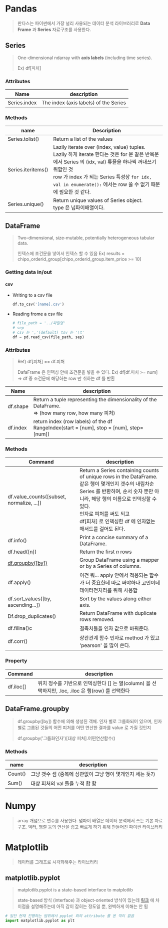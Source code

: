 # Pandas

> 판다스는 파이썬에서 가장 널리 사용되는 데이터 분석 라이브러리로 **Data Frame** 과 **Series** 자료구조를 사용한다.



## Series

> One-dimensional ndarray with **axis labels** (including time series).
>
> Ex) df[피처]

### Attributes

| Name         | description                           |
| ------------ | ------------------------------------- |
| Series.index | The index (axis labels) of the Series |

### Methods

| name               | Description                                                  |
| ------------------ | ------------------------------------------------------------ |
| Series.tolist()    | Return a list of the values                                  |
| Series.iteritems() | Lazily iterate over (index, value) tuples.<br />Lazily 하게 iterate 한다는 것은 for 문 같은 반복문에서 Series 의 (idx, val) 튜플을 하나씩 꺼내쓰기 위함인 것<br />row 가 index 가 되는 Series 특성상 `for idx, val in enumerate():` 에서는 row 쓸 수 없기 때문에 필요한 것 같다. |
| Series.unique()    | Return unique values of Series object.<br />type 은 넘파이배열이다. |



## DataFrame

> Two-dimensional, size-mutable, potentially heterogeneous tabular data.
>
> 인덱스에 조건문을 넣어서 인덱스 할 수 있음 Ex) results = chipo_orderid_group[chipo_orderid_group.item_price >= 10]

### Getting data in/out

#### csv

- Writing to a csv file

  ```python
  df.to_csv('[name].csv')
  ```

- Reading frome a csv file

  ```python
  # file_path = '../파일명'
  # sep
  # csv 는 ','(default) tsv 는 '\t' 
  df = pd.read_csv(file_path, sep)
  ```

### Attributes

> Ref) df[피처] == df.피처
>
> DafaFrame 은 인덱싱 안에 조건문을 넣을 수 있다.
> Ex) df[df.피처 >= num] => df 중 조건문에 해당하는 row 만 취하는 df 를 반환

| Name     | description                                                  |
| -------- | ------------------------------------------------------------ |
| df.shape | Return a tuple representing the dimensionality of the DataFrame.<br />=> (how many row, how many 피처) |
| df.index | return index (row labels) of the df<br />RangeIndex(start = [num], stop = [num], step= [num]) |

### Methods

| Command                                   | description                                                  |
| ----------------------------------------- | ------------------------------------------------------------ |
| df.value_counts([subset, normalize, ...]) | Return a Series containing counts of unique rows in the DataFrame.<br />같은 행이 몇개인지 갯수의 내림차순 Series 를 반환하며, 순서 숫자 뿐만 아니라, 해당 행의 이름으로 인덱싱할 수 있다.<br />인자로 피처를 써도 되고<br />df[피처] 로 인덱싱한 df 에 인자없는 매서드를 걸어도 된다. |
| df.info()                                 | Print a concise summary of a DataFrame.                      |
| df.head([n])                              | Return the first *n* rows                                    |
| [df.groupby([by])](#DataFrame.groupby)    | Group DataFrame using a mapper or by a Series of columns.    |
| df.apply()                                | 이건 뭐... apply 안에서 적용되는 함수가 더 중요한데 따로 써야하나 고민이네<br />데이터전처리를 위해 사용함 |
| df.sort_values([by, ascending...])        | Sort by the values along either axis.                        |
| Df.drop_duplicates()                      | Return DataFrame with duplicate rows removed.                |
| df.fillna()c                              | 결측치들을 인자 값으로 바꿔준다.                             |
| df.corr()                                 | 상관관계 함수 인자로 method 가 있고 'pearson' 을 많이 쓴다.  |

### Property

| Command   | description                                                  |
| --------- | ------------------------------------------------------------ |
| df.iloc[] | 위치 정수를 기반으로 인덱싱한다 [] 는 열(column) 을 선택하지만, .loc, .iloc 은 행(row) 를 선택한다 |



## DataFrame.groupby

> df.groupby([by]) 함수에 의해 생성된 객체. 인자 별로 그룹화되어 있으며, 인자 별로 그룹된 것들의 어떤 피처를 어떤 연산한 결과를 value 로 가질 것인지
>
> df.groupby('그룹화인자')[대상 피처].어떤연산함수()

### Methods

| name    | description                                                |
| ------- | ---------------------------------------------------------- |
| Count() | 그냥 갯수 셈 (중복에 상관없이 그냥 행이 몇개인지 세는 듯?) |
| Sum()   | 대상 피처의 val 들을 누적 합 함                            |



# Numpy

> array 개념으로 변수를 사용한다. 넘파이 배열은 데이터 분석에서 쓰는 기본 자료구조. 벡터, 행렬 등의 연산을 쉽고 빠르게 하기 위해 만들어진 파이썬 라이브러리



# Matplotlib

> 데이터를 그래프로 시각화해주는 라이브러리

## matplotlib.pyplot

> matplotlib.pyplot is a state-based interface to matplotlib
>
> state-based 방식 (interface) 과 object-oriented  방식이 있는데
> [링크](https://stackoverflow.com/questions/52816131/matplotlib-pyplot-documentation-says-it-is-state-based-interface-to-matplotlib) 에 차이점을 설명해주는데 아직 감이 잡히는 정도일 뿐, 완벽하게 이해는 안 됨

```python
# 일단 현재 진행하는 범위에서 pyplot 외의 attribute 를 본 적이 없음
import matplotlib.pyplot as plt
```

